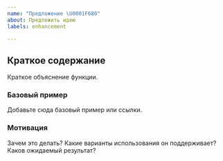 ```yaml
---
name: "Предложение \U0001F680"
about: Предложить идею
labels: enhancement

---
```


## Краткое содержание
Краткое объяснение функции.

### Базовый пример
Добавьте сюда базовый пример или ссылки.

### Мотивация
Зачем это делать? Какие варианты использования он поддерживает? Каков ожидаемый результат?
